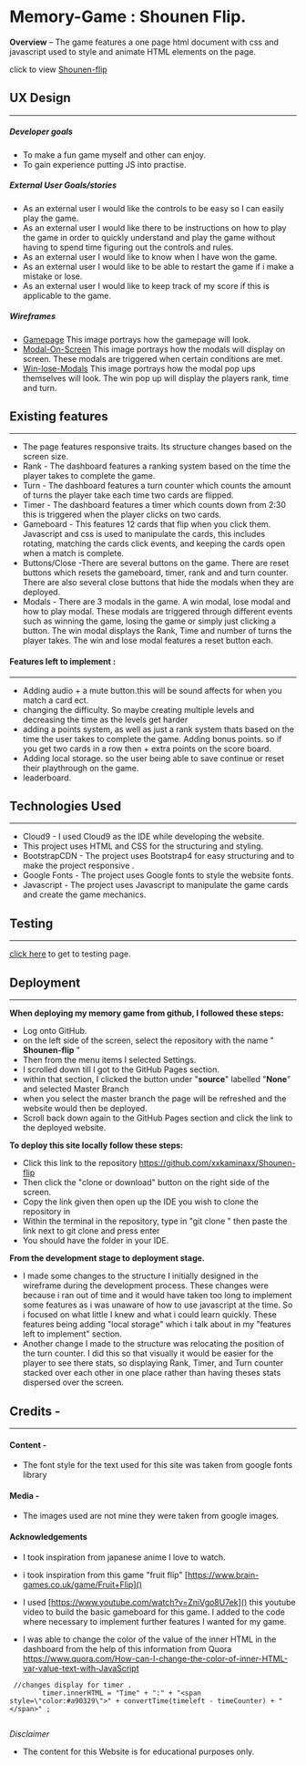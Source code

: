 # Memory-Game : Shounen Flip.  
**Overview** – The game features a one page html document with css and javascript used to style and animate HTML elements on the page.


click to view [Shounen-flip](https://xxkaminaxx.github.io/Shounen-flip/)

## UX Design
***
##### Developer goals
 
* To make a fun game myself and other can enjoy. 
* To gain experience putting JS into practise. 

##### External User Goals/stories 
* As an external user I would like the controls to be easy so I can easily play the game. 
* As an external user I would like there to be instructions on how to play the game in order to quickly understand and play the game without having to spend time figuring out the controls and rules.
* As an external user I would like to know when I have won the game. 
* As an external user I would like to be able to restart the game if i make a mistake or lose. 
* As an external user I would like to keep track of my score if this is applicable to the game. 




##### Wireframes 
*  [Gamepage](https://github.com/xxkaminaxx/Shounen-flip/blob/master/assets/image/gamepage.jpg) This image portrays how the gamepage will look. 
*  [Modal-On-Screen](https://github.com/xxkaminaxx/Shounen-flip/blob/master/assets/image/modal-on-screen.jpg) This image portrays how the modals will display on screen. These modals are triggered when certain conditions are met. 
* [Win-lose-Modals](https://github.com/xxkaminaxx/Shounen-flip/blob/master/assets/image/win-lose-modal.jpg) This image portrays how the modal pop ups themselves will look. The win pop up will display the players rank, time and turn.  




## Existing features
***
* The page features responsive traits. Its structure changes based on the screen size. 
* Rank - The dashboard features a ranking system based on the time the player takes to complete the game. 
* Turn - The dashboard features a turn counter which counts the amount of turns the player take each time two cards are flipped. 
* Timer - The dashboard features a timer which counts down from 2:30 this is triggered when the player clicks on two cards.
* Gameboard - This features 12 cards that flip when you click them. Javascript and css is used to manipulate the cards, this includes rotating, matching the cards click events, and keeping the cards open when a match is complete. 
* Buttons/Close -There are several buttons on the game. There are reset buttons which resets the gameboard, timer, rank and and turn counter. There are also several close buttons that hide the modals when they are deployed. 
* Modals - There are 3 modals in the game. A win modal, lose modal and how to play modal. These modals are triggered through different events such as winning the game, losing the game or simply just clicking a button. 
The win modal displays the Rank, Time and number of turns the player takes. The win and lose modal features a reset button each. 

#### Features left to implement :
***
* Adding audio + a mute button.this will be sound affects for when you match a card ect.
* changing the difficulty. So maybe creating multiple levels and decreasing the time as the levels get harder 
* adding a points system, as well as just a rank system thats based on the time the user takes to complete the game. Adding bonus points. so if you get two cards in a row then + extra points on the score board. 
* Adding local storage. so the user being able to save continue or reset their playthrough on the game. 
* leaderboard.

##  Technologies Used
***

*	Cloud9 - I used Cloud9 as the IDE while developing the website. 
*	This project uses HTML and CSS for the structuring and styling. 
*	BootstrapCDN - The project uses Bootstrap4  for easy structuring and to make the project responsive . 
*	Google Fonts - The project uses Google fonts to style the website fonts.
*	Javascript - The project uses Javascript to manipulate the game cards and create the game mechanics.


## Testing 
***

 [click here](https://github.com/xxkaminaxx/Shounen-flip/blob/master/TESTING.md) to get to testing page. 

## Deployment
***

**When deploying my memory game from github, I followed these steps:**

* Log onto GitHub.
* on the left side of the screen, select the repository with the name " **Shounen-flip** "
* Then from the menu items I selected Settings.
* I scrolled down till I got to the GitHub Pages section.
* within that section, I clicked the button under "**source**" labelled "**None**" and selected Master Branch
* when you select the master branch the page will be refreshed and the website would then be deployed. 
* Scroll back down again to the GitHub Pages section and click the link to the deployed website. 

**To deploy this site locally follow these steps:**
* Click this link to the repository https://github.com/xxkaminaxx/Shounen-flip
* Then click the "clone or download" button on the right side of the screen. 
* Copy the link given then open up the IDE you wish to clone the repository in
* Within the terminal in the repository, type in  "git clone " then paste the link next to git clone and press enter 
* You should have the folder in your IDE. 


 **From the development stage to deployment stage.**
 
* I made some changes to the structure I initially designed in the wireframe during the development process. These changes were because i ran out of time and it would have taken too long to implement some features as i was unaware of how to use javascript at the time. So i focused on what little I knew and what i could learn quickly.  These features being adding "local storage" which i talk about in my "features left to implement" section.  
* Another change I made to the structure was relocating the position of the turn counter. I did this so that visually it would be easier for the player to see there stats, so displaying Rank, Timer, and Turn counter stacked over each other in one place rather than having theses stats dispersed over the screen. 

## Credits -
***

#### Content -
* The font style for the text used for this site was taken from google fonts library 

#### Media -
* The images used  are not mine they were taken from google images. 

#### Acknowledgements

* I took inspiration from japanese anime I love to watch. 
* i took inspiration from this game "fruit flip" [https://www.brain-games.co.uk/game/Fruit+Flip]()
* I used [https://www.youtube.com/watch?v=ZniVgo8U7ek]() 
     this youtube video to build the basic gameboard for this game. I added to the code where necessary to implement further features I wanted for my game.  


* I was able to change the color of the value of the inner HTML in the dashboard from the help of this information from Quora
 https://www.quora.com/How-can-I-change-the-color-of-inner-HTML-var-value-text-with-JavaScript

```
 //changes display for timer . 
        timer.innerHTML = "Time" + ":" + "<span style=\"color:#a90329\">" + convertTime(timeleft - timeCounter) + "</span>" ;


```
*Disclaimer*
* The content for this Website is for educational purposes only.
